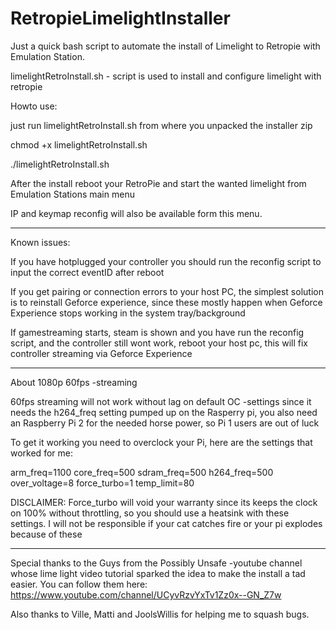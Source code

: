 # RetropieLimelightInstaller

Just a quick bash script to automate the install of Limelight to Retropie with Emulation Station.


limelightRetroInstall.sh - script is used to install and configure limelight with retropie

Howto use:

just run limelightRetroInstall.sh from where you unpacked the installer zip

chmod +x limelightRetroInstall.sh

./limelightRetroInstall.sh

After the install reboot your RetroPie and start the wanted limelight from Emulation Stations main menu

IP and keymap reconfig will also be available form this menu.



<hr>

Known issues: 

If you have hotplugged your controller you should run the reconfig script to input the correct eventID after reboot

If you get pairing or connection errors to your host PC, the simplest solution is to reinstall Geforce experience, since these mostly happen when Geforce Experience stops working in the system tray/background

If gamestreaming starts, steam is shown and you have run the reconfig script, and the controller still wont work, reboot your host pc, this will fix controller streaming via Geforce Experience

<hr>

About 1080p 60fps -streaming



60fps streaming will not work without lag on default OC -settings since it needs the h264_freq setting pumped up on the Rasperry pi, you also need an Raspberry Pi 2 for the needed horse power, so Pi 1 users are out of luck

To get it working you need to overclock your Pi, here are the settings that worked for me:

arm_freq=1100
core_freq=500
sdram_freq=500
h264_freq=500
over_voltage=8
force_turbo=1
temp_limit=80

DISCLAIMER: Force_turbo will void your warranty since its keeps the clock on 100% without throttling, so you should use a heatsink with these settings. I will not be responsible if your cat catches fire or your pi explodes because of these

<hr>

Special thanks to the Guys from the Possibly Unsafe -youtube channel whose lime light video tutorial sparked the idea to make the install a tad easier. You can follow them here: https://www.youtube.com/channel/UCyvRzvYxTv1Zz0x--GN_Z7w

Also thanks to Ville, Matti and JoolsWillis for helping me to squash bugs.
